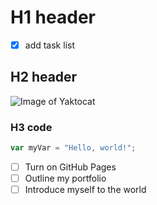 # H1 header
- [x] add task list
## H2 header
![Image of Yaktocat](https://octodex.github.com/images/yaktocat.png)
### H3 code
``` javascript
var myVar = "Hello, world!";
```
- [ ] Turn on GitHub Pages
- [ ] Outline my portfolio
- [ ] Introduce myself to the world
